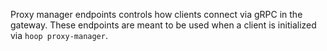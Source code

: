 Proxy manager endpoints controls how clients connect via gRPC in the gateway. These endpoints are meant to be used when a client is initialized via `hoop proxy-manager`.